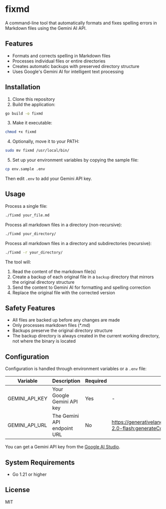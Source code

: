 # fixmd

A command-line tool that automatically formats and fixes spelling errors in Markdown files using the Gemini AI API.

## Features

- Formats and corrects spelling in Markdown files
- Processes individual files or entire directories
- Creates automatic backups with preserved directory structure
- Uses Google's Gemini AI for intelligent text processing

## Installation

1. Clone this repository
2. Build the application:

```bash
go build -o fixmd
```

3. Make it executable:

```bash
chmod +x fixmd
```

4. Optionally, move it to your PATH:

```bash
sudo mv fixmd /usr/local/bin/
```

5. Set up your environment variables by copying the sample file:

```bash
cp env.sample .env
```

Then edit `.env` to add your Gemini API key.

## Usage

Process a single file:
```bash
./fixmd your_file.md
```

Process all markdown files in a directory (non-recursive):
```bash
./fixmd your_directory/
```

Process all markdown files in a directory and subdirectories (recursive):
```bash
./fixmd -r your_directory/
```

The tool will:
1. Read the content of the markdown file(s)
2. Create a backup of each original file in a `backup` directory that mirrors the original directory structure
3. Send the content to Gemini AI for formatting and spelling correction
4. Replace the original file with the corrected version

## Safety Features

- All files are backed up before any changes are made
- Only processes markdown files (*.md)
- Backups preserve the original directory structure
- The backup directory is always created in the current working directory, not where the binary is located

## Configuration

Configuration is handled through environment variables or a `.env` file:

| Variable | Description | Required | Default |
|----------|-------------|----------|---------|
| GEMINI_API_KEY | Your Google Gemini API key | Yes | - |
| GEMINI_API_URL | The Gemini API endpoint URL | No | https://generativelanguage.googleapis.com/v1beta/models/gemini-2.0-flash:generateContent |

You can get a Gemini API key from the [Google AI Studio](https://ai.google.dev/).

## System Requirements

- Go 1.21 or higher

## License

MIT
